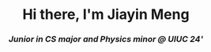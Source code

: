 <h1 align="center"> Hi there, I'm Jiayin Meng </h1>
<h3 align="center" style="font-style: italic"> Junior in CS major and Physics minor @ UIUC 24'</h3>
